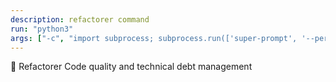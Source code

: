 ```yaml
---
description: refactorer command
run: "python3"
args: ["-c", "import subprocess; subprocess.run(['super-prompt', '--persona-refactorer'] + __import__('sys').argv[1:], input='${input}', text=True, check=False)"]
---
```


🔧 Refactorer
Code quality and technical debt management
